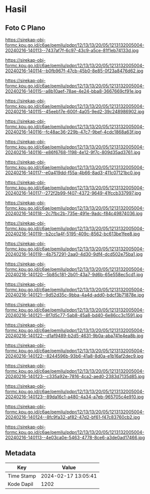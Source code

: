 # Hasil

## Foto C Plano

https://sirekap-obj-formc.kpu.go.id/c6ae/pemilu/pdpr/12/13/13/20/05/1213132005004-20240216-140113--7437af7f-6c97-43c9-a5ce-81f1eb74133d.jpg

https://sirekap-obj-formc.kpu.go.id/c6ae/pemilu/pdpr/12/13/13/20/05/1213132005004-20240216-140114--b0fb967f-47cb-45b0-8e85-0f23a8476d62.jpg

https://sirekap-obj-formc.kpu.go.id/c6ae/pemilu/pdpr/12/13/13/20/05/1213132005004-20240216-140115--a8b10aef-78ae-4e24-bba8-3667669cf91e.jpg

https://sirekap-obj-formc.kpu.go.id/c6ae/pemilu/pdpr/12/13/13/20/05/1213132005004-20240216-140115--45eeb17e-600f-4a05-9ed2-39c248986902.jpg

https://sirekap-obj-formc.kpu.go.id/c6ae/pemilu/pdpr/12/13/13/20/05/1213132005004-20240216-140116--fc48ac36-229b-47c7-9bef-4cdc1868a63f.jpg

https://sirekap-obj-formc.kpu.go.id/c6ae/pemilu/pdpr/12/13/13/20/05/1213132005004-20240216-140116--e86f6768-1198-4e12-9f7c-809d35ad3761.jpg

https://sirekap-obj-formc.kpu.go.id/c6ae/pemilu/pdpr/12/13/13/20/05/1213132005004-20240216-140117--e0a419dd-f55a-4b66-8ad3-411c07121bc0.jpg

https://sirekap-obj-formc.kpu.go.id/c6ae/pemilu/pdpr/12/13/13/20/05/1213132005004-20240216-140117--272f2b99-f407-4372-9649-41fccb337997.jpg

https://sirekap-obj-formc.kpu.go.id/c6ae/pemilu/pdpr/12/13/13/20/05/1213132005004-20240216-140118--2c7fbc2b-735e-491e-9adc-f84c49874036.jpg

https://sirekap-obj-formc.kpu.go.id/c6ae/pemilu/pdpr/12/13/13/20/05/1213132005004-20240216-140119--b2cc1a4f-5195-409c-8562-bc613be1fee8.jpg

https://sirekap-obj-formc.kpu.go.id/c6ae/pemilu/pdpr/12/13/13/20/05/1213132005004-20240216-140119--4b757291-2aa0-4d30-9df4-dcd502e75ba1.jpg

https://sirekap-obj-formc.kpu.go.id/c6ae/pemilu/pdpr/12/13/13/20/05/1213132005004-20240216-140120--5b85c181-2b01-43a7-9d6b-65e558ec5cd1.jpg

https://sirekap-obj-formc.kpu.go.id/c6ae/pemilu/pdpr/12/13/13/20/05/1213132005004-20240216-140121--9d52d35c-9bba-4a4d-add0-bdcf3b71878e.jpg

https://sirekap-obj-formc.kpu.go.id/c6ae/pemilu/pdpr/12/13/13/20/05/1213132005004-20240216-140121--8f7d5c77-5ab8-45a8-bd40-6e86cc3c1591.jpg

https://sirekap-obj-formc.kpu.go.id/c6ae/pemilu/pdpr/12/13/13/20/05/1213132005004-20240216-140122--d1af9489-b2d5-4631-9b0a-aba741e4ea8b.jpg

https://sirekap-obj-formc.kpu.go.id/c6ae/pemilu/pdpr/12/13/13/20/05/1213132005004-20240216-140122--8244596b-93b6-41a8-8d0a-e1b16af2dec9.jpg

https://sirekap-obj-formc.kpu.go.id/c6ae/pemilu/pdpr/12/13/13/20/05/1213132005004-20240216-140123--c335a92e-7816-4ca2-aed0-2383d7135d85.jpg

https://sirekap-obj-formc.kpu.go.id/c6ae/pemilu/pdpr/12/13/13/20/05/1213132005004-20240216-140123--89da16c1-a480-4a34-a7eb-965705c4e910.jpg

https://sirekap-obj-formc.kpu.go.id/c6ae/pemilu/pdpr/12/13/13/20/05/1213132005004-20240216-140124--8fc9fa32-af82-47d2-bf61-f47c83760cb2.jpg

https://sirekap-obj-formc.kpu.go.id/c6ae/pemilu/pdpr/12/13/13/20/05/1213132005004-20240216-140113--4e03ca0e-5463-4778-8ce6-a3de0ad17466.jpg


## Metadata

| Key        | Value               |
| ---------- | ------------------- |
| Time Stamp | 2024-02-17 13:05:41 |
| Kode Dapil | 1202                |



